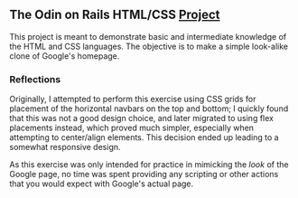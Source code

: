 ## The Odin on Rails HTML/CSS [Project](http://www.theodinproject.com/courses/web-development-101/lessons/html-css)
This project is meant to demonstrate basic and intermediate knowledge of the HTML and CSS languages. The objective is to make a simple look-alike clone of Google's homepage.

### Reflections
Originally, I attempted to perform this exercise using CSS grids for placement of the horizontal navbars on the top and bottom; I quickly found that this was not a good design choice, and later migrated to using flex placements instead, which proved much simpler, especially when attempting to center/align elements. This decision ended up leading to a somewhat responsive design.

As this exercise was only intended for practice in mimicking the *look* of the Google page, no time was spent providing any scripting or other actions that you would expect with Google's actual page.
